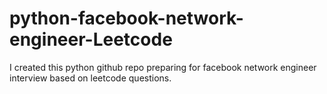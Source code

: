 # python-facebook-network-engineer-Leetcode

I created this  python github repo preparing for facebook network engineer interview based on leetcode questions.
